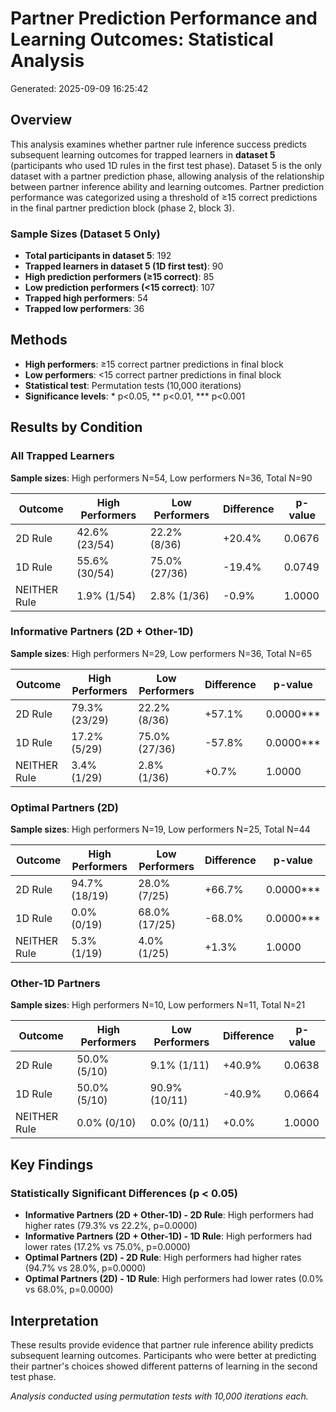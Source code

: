 # Partner Prediction Performance and Learning Outcomes: Statistical Analysis

Generated: 2025-09-09 16:25:42

## Overview

This analysis examines whether partner rule inference success predicts subsequent learning outcomes for trapped learners in **dataset 5** (participants who used 1D rules in the first test phase). Dataset 5 is the only dataset with a partner prediction phase, allowing analysis of the relationship between partner inference ability and learning outcomes. Partner prediction performance was categorized using a threshold of ≥15 correct predictions in the final partner prediction block (phase 2, block 3).

### Sample Sizes (Dataset 5 Only)

- **Total participants in dataset 5**: 192
- **Trapped learners in dataset 5 (1D first test)**: 90
- **High prediction performers (≥15 correct)**: 85
- **Low prediction performers (<15 correct)**: 107
- **Trapped high performers**: 54
- **Trapped low performers**: 36

## Methods

- **High performers**: ≥15 correct partner predictions in final block
- **Low performers**: <15 correct partner predictions in final block
- **Statistical test**: Permutation tests (10,000 iterations)
- **Significance levels**: * p<0.05, ** p<0.01, *** p<0.001

## Results by Condition

### All Trapped Learners

**Sample sizes**: High performers N=54, Low performers N=36, Total N=90

| Outcome | High Performers | Low Performers | Difference | p-value |
|---------|-----------------|----------------|------------|----------|
| 2D Rule | 42.6% (23/54) | 22.2% (8/36) | +20.4% | 0.0676 |
| 1D Rule | 55.6% (30/54) | 75.0% (27/36) | -19.4% | 0.0749 |
| NEITHER Rule | 1.9% (1/54) | 2.8% (1/36) | -0.9% | 1.0000 |

### Informative Partners (2D + Other-1D)

**Sample sizes**: High performers N=29, Low performers N=36, Total N=65

| Outcome | High Performers | Low Performers | Difference | p-value |
|---------|-----------------|----------------|------------|----------|
| 2D Rule | 79.3% (23/29) | 22.2% (8/36) | +57.1% | 0.0000*** |
| 1D Rule | 17.2% (5/29) | 75.0% (27/36) | -57.8% | 0.0000*** |
| NEITHER Rule | 3.4% (1/29) | 2.8% (1/36) | +0.7% | 1.0000 |

### Optimal Partners (2D)

**Sample sizes**: High performers N=19, Low performers N=25, Total N=44

| Outcome | High Performers | Low Performers | Difference | p-value |
|---------|-----------------|----------------|------------|----------|
| 2D Rule | 94.7% (18/19) | 28.0% (7/25) | +66.7% | 0.0000*** |
| 1D Rule | 0.0% (0/19) | 68.0% (17/25) | -68.0% | 0.0000*** |
| NEITHER Rule | 5.3% (1/19) | 4.0% (1/25) | +1.3% | 1.0000 |

### Other-1D Partners

**Sample sizes**: High performers N=10, Low performers N=11, Total N=21

| Outcome | High Performers | Low Performers | Difference | p-value |
|---------|-----------------|----------------|------------|----------|
| 2D Rule | 50.0% (5/10) | 9.1% (1/11) | +40.9% | 0.0638 |
| 1D Rule | 50.0% (5/10) | 90.9% (10/11) | -40.9% | 0.0664 |
| NEITHER Rule | 0.0% (0/10) | 0.0% (0/11) | +0.0% | 1.0000 |

## Key Findings

### Statistically Significant Differences (p < 0.05)

- **Informative Partners (2D + Other-1D) - 2D Rule**: High performers had higher rates (79.3% vs 22.2%, p=0.0000)
- **Informative Partners (2D + Other-1D) - 1D Rule**: High performers had lower rates (17.2% vs 75.0%, p=0.0000)
- **Optimal Partners (2D) - 2D Rule**: High performers had higher rates (94.7% vs 28.0%, p=0.0000)
- **Optimal Partners (2D) - 1D Rule**: High performers had lower rates (0.0% vs 68.0%, p=0.0000)

## Interpretation

These results provide evidence that partner rule inference ability predicts subsequent learning outcomes. Participants who were better at predicting their partner's choices showed different patterns of learning in the second test phase.

*Analysis conducted using permutation tests with 10,000 iterations each.*
